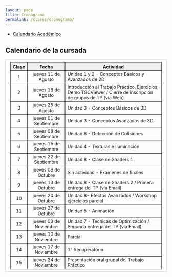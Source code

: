 ```yaml
---
layout: page
title: Cronograma
permalink: /clases/cronograma/
---
```


<style>

table {
  border-collapse: collapse;
  border-spacing: 0;
  font-size: 1em;
  border: 1px solid #CCC;
  margin: 0;
  padding: 0.5em 1em;
}

th {
 font-weight: bold;
  background-color: #F0F0F0;
  border:1px solid #000000;
}

td{
    border:1px solid #000000;
}

</style>

* [Calendario Académico](https://www.frba.utn.edu.ar/es/calendario-academico/)

## Calendario de la cursada

| Clase | Fecha              | Actividad |
|:-----:|:------------------:|-----------|
|  1    | jueves 11 de Agosto | Unidad 1 y 2 - Conceptos Básicos y Avanzados de 2D |
|  2    | jueves 18 de Agosto | Introducción al Trabajo Práctico, Ejercicios, Demo TGCViewer / Cierre de inscripción de grupos de TP (via Web) |
|  3    | jueves 25 de Agosto | Unidad 3 - Conceptos Básicos de 3D |
|  4    | jueves 01 de Septiembre | Unidad 3 - Conceptos Avanzados de 3D |
|  5    | jueves 08 de Septiembre | Unidad 6 - Detección de Colisiones |
|  6    | jueves 15 de Septiembre | Unidad 4 - Texturas e Iluminación |
|  7    | jueves 22 de Septiembre | Unidad 8 - Clase de Shaders 1 |
|  8    | jueves 06 de Octubre  | Sin actividad - Examenes de finales |
|  9    | jueves 13 de Octubre  | Unidad 8 - Clase de Shaders 2 / Primera entrega del TP (vía Email) |
| 10    | jueves 20 de Octubre  | Unidad 8- Efectos Avanzados / Workshop ejercicios parcial |
| 11    | jueves 27 de Octubre  | Unidad 5 - Animación |
| 12    | jueves 03 de Noviembre | Unidad 7 - Técnicas de Optimización / Segunda entrega del TP (via Email) |
| 13    | jueves 10 de Noviembre | Parcial |
| 14    | jueves 17 de Noviembre | 1° Recuperatorio |
| 15    | jueves 24 de Noviembre | Presentación oral grupal del Trabajo Práctico |
